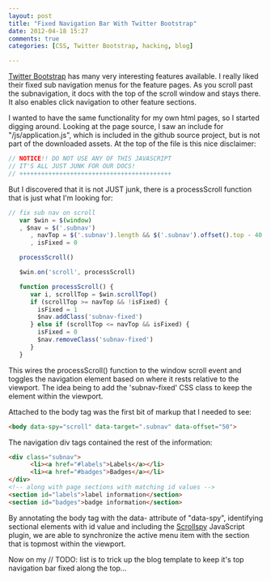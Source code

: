 ```yaml
---
layout: post
title: "Fixed Navigation Bar With Twitter Bootstrap"
date: 2012-04-18 15:27
comments: true
categories: [CSS, Twitter Bootstrap, hacking, blog]

---
```


[Twitter Bootstrap](http://twitter.github.com/bootstrap/index.html) has many very interesting features available. I really liked their fixed sub navigation menus for the feature pages. As you scroll past the subnavigation, it docs with the top of the scroll window and stays there. It also enables click navigation to other feature sections.

I wanted to have the same functionality for my own html pages, so I started digging around. Looking at the page source, I saw an include for "/js/application.js", which is included in the github source project, but is not part of the downloaded assets. At the top of the file is this nice disclaimer:
``` javascript Disclaimer
// NOTICE!! DO NOT USE ANY OF THIS JAVASCRIPT
// IT'S ALL JUST JUNK FOR OUR DOCS!
// ++++++++++++++++++++++++++++++++++++++++++
```
But I discovered that it is not JUST junk, there is a processScroll function that is just what I'm looking for:

``` javascript Scroll function and handler wiring
// fix sub nav on scroll
   var $win = $(window)
   , $nav = $('.subnav')  
      , navTop = $('.subnav').length && $('.subnav').offset().top - 40
      , isFixed = 0

   processScroll()

   $win.on('scroll', processScroll)

   function processScroll() {
      var i, scrollTop = $win.scrollTop()
      if (scrollTop >= navTop && !isFixed) {
        isFixed = 1
        $nav.addClass('subnav-fixed')
      } else if (scrollTop <= navTop && isFixed) {
        isFixed = 0
        $nav.removeClass('subnav-fixed')
      }
   }
```
This wires the processScroll() function to the window scroll event and toggles the navigation element based on where it rests relative to the viewport. The idea being to add the 'subnav-fixed' CSS class to keep the element within the viewport.

Attached to the body tag was the first bit of markup that I needed to see:
``` html Page Markup
<body data-spy="scroll" data-target=".subnav" data-offset="50">
```

The navigation div tags contained the rest of the information:
``` html Navigation markup
<div class="subnav">
      <li><a href="#labels">Labels</a></li>
      <li><a href="#badges">Badges</a></li>
</div>
<!-- along with page sections with matching id values -->
<section id="labels">label information</section>
<section id="badges">badge information</section>
```
By annotating the body tag with the data- attribute of "data-spy", identifying sectional elements with id value and including the
[Scrollspy](http://twitter.github.com/bootstrap/javascript.html#scrollspy) JavaScript plugin, we are able to synchronize the active menu item with the section that is topmost within the viewport.

Now on my // TODO: list is to trick up the blog template to keep it's top navigation bar fixed along the top...
